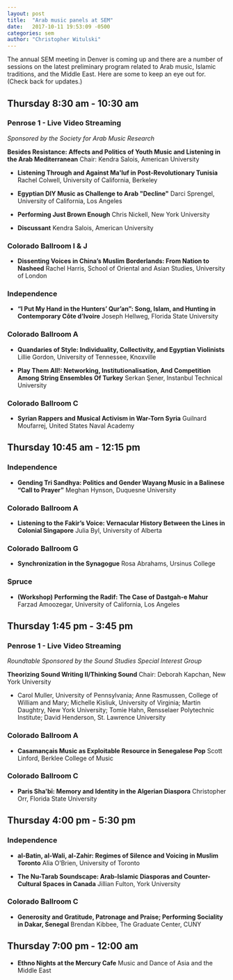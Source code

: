 ```yaml
---
layout: post
title:  "Arab music panels at SEM"
date:   2017-10-11 19:53:09 -0500
categories: sem
author: "Christopher Witulski"
---
```

The annual SEM meeting in Denver is coming up and there are a number of sessions on the latest preliminary program related to Arab music, Islamic traditions, and the Middle East. Here are some to keep an eye out for. (Check back for updates.)

## Thursday 8:30 am - 10:30 am

### Penrose 1 - Live Video Streaming

*Sponsored by the Society for Arab Music Research*

**Besides Resistance: Affects and Politics of Youth Music and Listening in the Arab Mediterranean** Chair: Kendra Salois, American University

* **Listening Through and Against Ma'luf in Post-Revolutionary Tunisia** Rachel Colwell, University of California, Berkeley

* **Egyptian DIY Music as Challenge to Arab "Decline"** Darci Sprengel, University of California, Los Angeles

* **Performing Just Brown Enough** Chris Nickell, New York University

* **Discussant** Kendra Salois, American University

### Colorado Ballroom I & J

* **Dissenting Voices in China’s Muslim Borderlands: From Nation to Nasheed** Rachel Harris, School of Oriental and Asian Studies, University of London

### Independence

* **“I Put My Hand in the Hunters’ Qur’an”: Song, Islam, and Hunting in Contemporary Côte d’Ivoire** Joseph Hellweg, Florida State University

### Colorado Ballroom A

* **Quandaries of Style: Individuality, Collectivity, and Egyptian Violinists** Lillie Gordon, University of Tennessee, Knoxville

* **Play Them All!: Networking, Institutionalisation, And Competition Among String Ensembles Of Turkey** Serkan Şener, Instanbul Technical University

### Colorado Ballroom C

* **Syrian Rappers and Musical Activism in War-Torn Syria** Guilnard Moufarrej, United States Naval Academy

## Thursday 10:45 am - 12:15 pm

### Independence

* **Gending Tri Sandhya: Politics and Gender Wayang Music in a Balinese “Call to Prayer”** Meghan Hynson, Duquesne University

### Colorado Ballroom A

* **Listening to the Fakir’s Voice: Vernacular History Between the Lines in Colonial Singapore** Julia Byl, University of Alberta

### Colorado Ballroom G

* **Synchronization in the Synagogue** Rosa Abrahams, Ursinus College

### Spruce

* **(Workshop) Performing the Radif: The Case of Dastgah-e Mahur** Farzad Amoozegar, University of California, Los Angeles

## Thursday 1:45 pm - 3:45 pm

### Penrose 1 - Live Video Streaming

*Roundtable Sponsored by the Sound Studies Special Interest Group*

**Theorizing Sound Writing II/Thinking Sound** Chair: Deborah Kapchan, New York University

* Carol Muller, University of Pennsylvania; Anne Rasmussen, College of William and Mary; Michelle Kisliuk, University of Virginia; Martin Daughtry, New York University; Tomie Hahn, Rensselaer Polytechnic Institute; David Henderson, St. Lawrence University

### Colorado Ballroom A

* **Casamançais Music as Exploitable Resource in Senegalese Pop** Scott Linford, Berklee College of Music

### Colorado Ballroom C

* **Paris Sha'bī: Memory and Identity in the Algerian Diaspora** Christopher Orr, Florida State University

## Thursday 4:00 pm - 5:30 pm

### Independence

* **al-Batin, al-Wali, al-Zahir: Regimes of Silence and Voicing in Muslim Toronto** Alia O’Brien, University of Toronto

* **The Nu-Tarab Soundscape: Arab-Islamic Diasporas and Counter-Cultural Spaces in Canada** Jillian Fulton, York University

### Colorado Ballroom C

* **Generosity and Gratitude, Patronage and Praise; Performing Sociality in Dakar, Senegal** Brendan Kibbee, The Graduate Center, CUNY

## Thursday 7:00 pm - 12:00 am

* **Ethno Nights at the Mercury Cafe** Music and Dance of Asia and the Middle East
